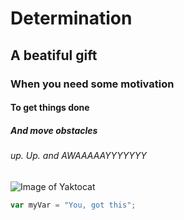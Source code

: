 # Determination

## A beatiful gift 

### When you need some motivation 

#### To get things done 

##### And move obstacles 

###### up. Up. and AWAAAAAYYYYYYY
![Image of Yaktocat](https://octodex.github.com/images/yaktocat.png)

``` Javascript
var myVar = "You, got this";
```
